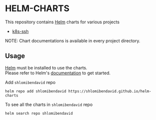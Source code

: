 # HELM-CHARTS

This repository contains [Helm](https://helm.sh) charts for various projects

* [k8s-ssh](charts/k8s-ssh/)

NOTE: Chart documentations is available in every project directory.

## Usage

[Helm](https://helm.sh) must be installed to use the charts.\
Please refer to Helm's [documentation](https://helm.sh/docs/) to get started.

Add `shlomibendavid` repo

```console
helm repo add shlomibendavid https://shlomibendavid.github.io/helm-charts
```

To see all the charts in `shlomibendavid` repo

```console
helm search repo shlomibendavid
```
